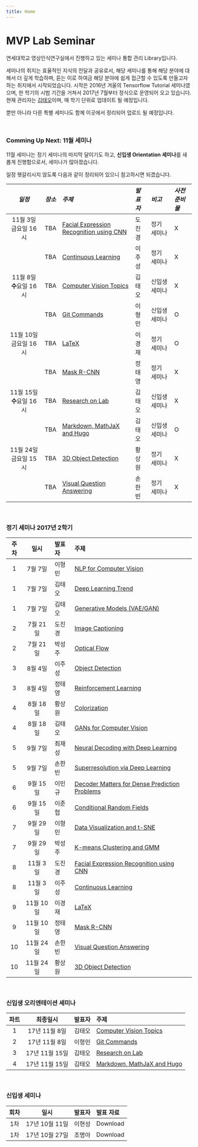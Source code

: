 ```yaml
---
title: Home
---
```


# MVP Lab Seminar

연세대학교 영상인식연구실에서 진행하고 있는 세미나 통합 관리 Library입니다.

세미나의 취지는 효율적인 지식의 전달과 공유로서, 해당 세미나를 통해 해당 분야에 대해서 더 깊게 학습하며, 듣는 이로 하여금 해당 분야에 쉽게 접근할 수 있도록 만들고자 하는 취지에서 시작되었습니다. 시작은 2016년 겨울의 Tensorflow Tutorial 세미나였으며, 한 학기의 시범 기간을 거쳐서 2017년 7월부터 정식으로 운영되어 오고 있습니다. 현재 관리자는 [김태오](https://taeoh-kim.github.io)이며, 매 학기 단위로 업데이트 될 예정입니다.

뿐만 아니라 다른 특별 세미나도 함께 이곳에서 정리되어 업로드 될 예정입니다.

<br>

### Comming Up Next: 11월 세미나

11월 세미나는 정기 세미나의 마지막 달이기도 하고, **신입생 Orientation 세미나**를 새롭게 진행함으로서, 세미나가 많아졌습니다.

일정 헷갈리시지 않도록 다음과 같이 정리되어 있으니 참고하시면 되겠습니다.

*일정* | *장소* | *주제* | *발표자* | *비고* | *사전준비물*
:---: | :---: | :--- | :--- | :--- | :--- |
11월 3일 금요일 16시 | TBA | [Facial Expression Recognition using CNN](post/do2) | 도진경 | 정기 세미나 | X
                    | TBA | [Continuous Learning](post/ju2) | 이주성 | 정기 세미나 | X
11월 8일 **수**요일 16시 | TBA | [Computer Vision Topics](post/teocvt) | 김태오 | 신입생 세미나 | X
                        | TBA | [Git Commands](post/hmgit) | 이형민 | 신입생 세미나 | O
11월 10일 금요일 16시  | TBA | [LaTeX](post/kj1) | 이경재 | 정기 세미나  | O
                      | TBA | [Mask R-CNN](post/cty2) | 정태영 | 정기 세미나  | X
11월 15일 **수**요일 16시 | TBA | [Research on Lab](post/teolab) | 김태오 | 신입생 세미나 | X
                         | TBA | [Markdown, MathJaX and Hugo](post/teohugo) | 김태오 | 신입생 세미나 | O
11월 24일 금요일 15시 | TBA | [3D Object Detection](post/hwang2) | 황상원 | 정기 세미나  | X
                     | TBA | [Visual Question Answering](post/son2) | 손한빈 | 정기 세미나  | X

<br>

### 정기 세미나 2017년 2학기

**주차**  | **일시** | **발표자** | **주제**
:---: | :---: | :--- | :--- |
1 | 7월 7일 | 이형민 | [NLP for Computer Vision](post/lhm1)
1 | 7월 7일 | 김태오 | [Deep Learning Trend](post/teo1)
1 | 7월 7일 | 김태오 | [Generative Models (VAE/GAN)](post/teo2)
2 | 7월 21일 | 도진경 | [Image Captioning](post/do1)
2 | 7월 21일 | 박성주 | [Optical Flow](post/park1)
3 | 8월 4일 | 이주성 | [Object Detection](post/ju1)
3 | 8월 4일 | 정태영 | [Reinforcement Learning](post/cty1)
4 | 8월 18일 | 황상원 | [Colorization](post/hwang1)
4 | 8월 18일 | 김태오 | [GANs for Computer Vision](post/teo3)
5 | 9월 7일 | 최재성 | [Neural Decoding with Deep Learning](post/choi1)
5 | 9월 7일 | 손한빈 | [Superresolution via Deep Learning](post/son1)
6 | 9월 15일 | 이민규 | [Decoder Matters for Dense Prediction Problems](post/kyu1)
6 | 9월 15일 | 이준협 | [Conditional Random Fields](post/jun1)
7 | 9월 29일 | 이형민 | [Data Visualization and t-SNE](post/lhm2)
7 | 9월 29일 | 박성주 | [K-means Clustering and GMM](post/park2)
8 | 11월 3일 | 도진경 | [Facial Expression Recognition using CNN](post/do2)
8 | 11월 3일 | 이주성 | [Continuous Learning](post/ju2)
9 | 11월 10일 | 이경재 | [LaTeX](post/kj1)
9 | 11월 10일 | 정태영 | [Mask R-CNN](post/cty2)
10 | 11월 24일 | 손한빈 | [Visual Question Answering](post/son2)
10 | 11월 24일 | 황상원 | [3D Object Detection](post/hwang2)

<br>

### 신입생 오리엔테이션 세미나

**파트**  | **최종일시** | **발표자** | **주제**
:---: | :---: | :--- | :--- |
1 | 17년 11월 8일 | 김태오 | [Computer Vision Topics](post/teocvt)
2 | 17년 11월 8일 | 이형민 | [Git Commands](post/hmgit)
3 | 17년 11월 15일 | 김태오 | [Research on Lab](post/teolab)
4 | 17년 11월 15일 | 김태오 | [Markdown, MathJaX and Hugo](post/teohugo)

<br>

### 신입생 세미나

**회차**  | **일시** | **발표자** | **발표 자료**
:---: | :---: | :--- | :--- |
1차 | 17년 10월 11일 | 이현성 | Download
1차 | 17년 10월 27일 | 조명아 | Download

<br>
<br>
